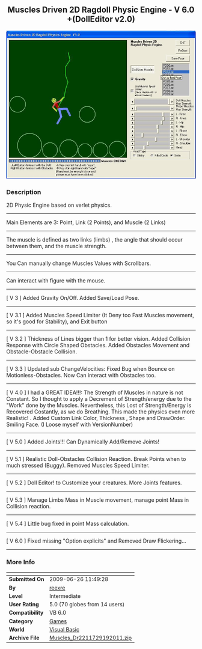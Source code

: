 ﻿<div align="center">

## Muscles Driven 2D Ragdoll Physic Engine \-  V 6\.0  \+\(DollEditor v2\.0\)

<img src="PIC200968639554914.JPG">
</div>

### Description

2D Physic Engine based on verlet physics. 

----

Main Elements are 3: Point, Link (2 Points), and Muscle (2 Links)

----

The muscle is defined as two links (limbs) , the angle that should occur between them, and the muscle strength. 

----

You Can manually change Muscles Values with Scrollbars. 

----

Can interact with figure with the mouse. 

----

[ V 3 ] Added Gravity On/Off. Added Save/Load Pose. 

----

[ V 3.1 ] Added Muscles Speed Limiter (It Deny too Fast Muscles movement, so it's good for Stability), and Exit button 

----

[ V 3.2 ] Thickness of Lines bigger than 1 for better vision. Added Collision Response with Circle Shaped Obstacles. Added Obstacles Movement and Obstacle-Obstacle Collision. 

----

[ V 3.3 ] Updated sub ChangeVelocities: Fixed Bug when Bounce on Motionless-Obstacles. Now Can interact with Obstacles too. 

----

[ V 4.0 ] I had a GREAT IDEA!!!: The Strength of Muscles in nature is not Constant. So I thought to apply a Decrement of Strength/energy due to the "Work" done by the Muscles. Nevertheless, this Lost of Strength/Energy is Recovered Costantly, as we do Breathing. This made the physics even more Realistic! . Added Custom Link Color, Thickness , Shape and DrawOrder. Smiling Face. (I Loose myself with VersionNumber) 

----

[ V 5.0 ] Added Joints!!! Can Dynamically Add/Remove Joints! 

----

[ V 5.1 ] Realistic Doll-Obstacles Collision Reaction. Break Points when to much stressed (Buggy). Removed Muscles Speed Limiter. 

----

[ V 5.2 ] Doll Editor! to Customize your creatures. More Joints features. 

----

[ V 5.3 ] Manage Limbs Mass in Muscle movement, manage point Mass in Collision reaction. 

----

[ V 5.4 ] Little bug fixed in point Mass calculation. 

----

[ V 6.0 ] Fixed missing "Option explicits" and Removed Draw Flickering... 

----


 
### More Info
 


<span>             |<span>
---                |---
**Submitted On**   |2009-06-26 11:49:28
**By**             |[reexre](https://github.com/Planet-Source-Code/PSCIndex/blob/master/ByAuthor/reexre.md)
**Level**          |Intermediate
**User Rating**    |5.0 (70 globes from 14 users)
**Compatibility**  |VB 6\.0
**Category**       |[Games](https://github.com/Planet-Source-Code/PSCIndex/blob/master/ByCategory/games__1-38.md)
**World**          |[Visual Basic](https://github.com/Planet-Source-Code/PSCIndex/blob/master/ByWorld/visual-basic.md)
**Archive File**   |[Muscles\_Dr2211729192011\.zip](https://github.com/Planet-Source-Code/reexre-muscles-driven-2d-ragdoll-physic-engine-v-6-0-dolleditor-v2-0__1-72071/archive/master.zip)








